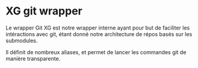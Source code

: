 # XG git wrapper

Le wrapper Git XG est notre wrapper interne ayant pour but de faciliter les
intéractions avec git, étant donné notre architecture de répos basés sur les
submodules.

Il définit de nombreux aliases, et permet de lancer les commandes git de manière
transparente.
